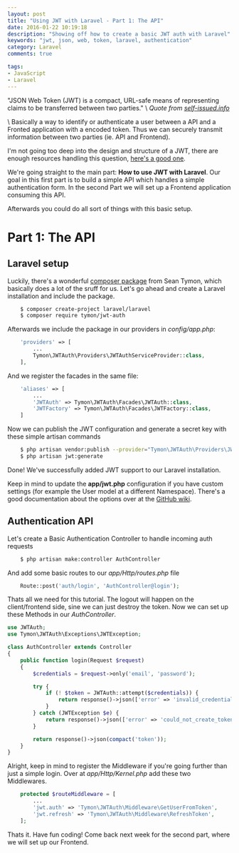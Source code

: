 ```yaml
---
layout: post
title: "Using JWT with Laravel - Part 1: The API"
date: 2016-01-22 10:19:18
description: "Showing off how to create a basic JWT auth with Laravel"
keywords: "jwt, json, web, token, laravel, authentication"
category: Laravel
comments: true

tags:
- JavaScript
- Laravel
---
```


"JSON Web Token (JWT) is a compact, URL-safe means of representing claims to be transferred between two parties." \\
*Quote from [self-issued.info](http://self-issued.info/docs/draft-ietf-oauth-json-web-token.html)* 

\\
Basically a way to identify or authenticate a user between a API and a Fronted application with a encoded token.
Thus we can securely transmit information between two parties (ie. API and Frontend).

I'm not going too deep into the design and structure of a JWT, there are enough resources handling this question, [here's a good one](https://jwt.io/introduction/).

We're going straight to the main part: **How to use JWT with Laravel**.
Our goal in this first part is to build a simple API which handles a simple authentication form.
In the second Part we will set up a Frontend application consuming this API.

Afterwards you could do all sort of things with this basic setup.

# Part 1: The API

## Laravel setup

Luckily, there's a wonderful [composer package](https://github.com/tymondesigns/jwt-auth) from Sean Tymon, which basically does a lot of the sruff for us.
Let's go ahead and create a Laravel installation and include the package.

~~~bash
    $ composer create-project laravel/laravel
    $ composer require tymon/jwt-auth
~~~

Afterwards we include the package in our providers in *config/app.php*:

~~~php
    'providers' => [
        ...
        Tymon\JWTAuth\Providers\JWTAuthServiceProvider::class,
    ],
~~~

And we register the facades in the same file:

~~~php
    'aliases' => [
        ...
        'JWTAuth' => Tymon\JWTAuth\Facades\JWTAuth::class,
        'JWTFactory' => Tymon\JWTAuth\Facades\JWTFactory::class,
    ]
~~~

Now we can publish the JWT configuration and generate a secret key with these simple artisan commands

~~~bash
    $ php artisan vendor:publish --provider="Tymon\JWTAuth\Providers\JWTAuthServiceProvider"
    $ php artisan jwt:generate
~~~

Done! We've successfully added JWT support to our Laravel installation.

Keep in mind to update the **app/jwt.php** configuration if you have custom settings (for example the User model at a different Namespace).
There's a good documentation about the options over at the [GitHub wiki](https://github.com/tymondesigns/jwt-auth/wiki/Configuration).

## Authentication API
Let's create a Basic Authentication Controller to handle incoming auth requests

~~~bash
    $ php artisan make:controller AuthController
~~~

And add some basic routes to our *app/Http/routes.php* file

~~~php
    Route::post('auth/login', 'AuthController@login');
~~~

Thats all we need for this tutorial.
The logout will happen on the client/frontend side, sine we can just destroy the token.
Now we can set up these Methods in our *AuthController*.

~~~php
use JWTAuth;
use Tymon\JWTAuth\Exceptions\JWTException;

class AuthController extends Controller
{
    public function login(Request $request)
    {
        $credentials = $request->only('email', 'password');

        try {
            if (! $token = JWTAuth::attempt($credentials)) {
                return response()->json(['error' => 'invalid_credentials'], 401);
            }
        } catch (JWTException $e) {
            return response()->json(['error' => 'could_not_create_token'], 500);
        }

        return response()->json(compact('token'));
    }
}
~~~

Alright, keep in mind to register the Middleware if you're going further than just a simple login.
Over at *app/Http/Kernel.php* add these two Middlewares.

~~~php
    protected $routeMiddleware = [
        ...
        'jwt.auth' => 'Tymon\JWTAuth\Middleware\GetUserFromToken',
        'jwt.refresh' => 'Tymon\JWTAuth\Middleware\RefreshToken',
    ];
~~~

Thats it. Have fun coding! Come back next week for the second part, where we will set up our Frontend.
